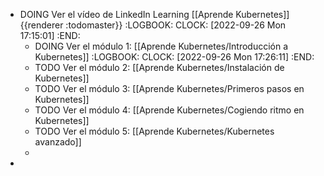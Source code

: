 - DOING Ver el vídeo de LinkedIn Learning [[Aprende Kubernetes]] {{renderer :todomaster}}
  :LOGBOOK:
  CLOCK: [2022-09-26 Mon 17:15:01]
  :END:
	- DOING Ver el módulo 1: [[Aprende Kubernetes/Introducción a Kubernetes]]
	  :LOGBOOK:
	  CLOCK: [2022-09-26 Mon 17:26:11]
	  :END:
	- TODO Ver el módulo 2: [[Aprende Kubernetes/Instalación de Kubernetes]]
	- TODO Ver el módulo 3: [[Aprende Kubernetes/Primeros pasos en Kubernetes]]
	- TODO Ver el módulo 4: [[Aprende Kubernetes/Cogiendo ritmo en Kubernetes]]
	- TODO Ver el módulo 5: [[Aprende Kubernetes/Kubernetes avanzado]]
	-
-